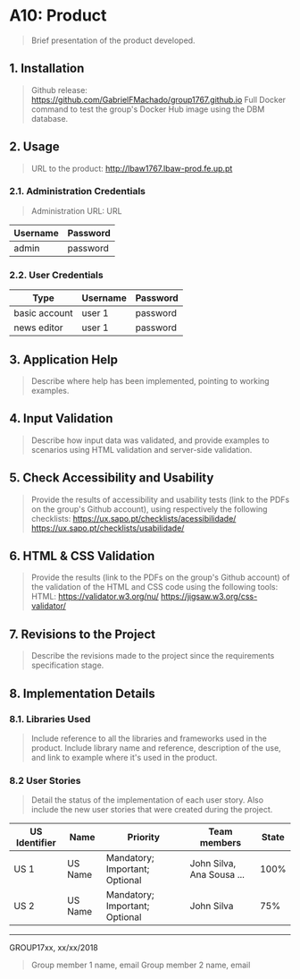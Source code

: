 # A10: Product
 
> Brief presentation of the product developed.
 
## 1. Installation
 
> Github release: https://github.com/GabrielFMachado/group1767.github.io
> Full Docker command to test the group's Docker Hub image using the DBM database.
 
 
## 2. Usage
 
> URL to the product: http://lbaw1767.lbaw-prod.fe.up.pt
 
### 2.1. Administration Credentials
 
> Administration URL: URL
 
| Username | Password |
| -------- | -------- |
| admin    | password |
 
### 2.2. User Credentials
 
| Type          | Username  | Password |
| ------------- | --------- | -------- |
| basic account | user 1    | password |
| news editor   | user 1    | password |
 
 
## 3. Application Help
 
> Describe where help has been implemented, pointing to working examples.
 
 
## 4. Input Validation
 
> Describe how input data was validated, and provide examples to scenarios using HTML validation and server-side validation.
 
 
## 5. Check Accessibility and Usability
 
> Provide the results of accessibility and usability tests (link to the PDFs on the group's Github account), using respectively the following checklists:
> https://ux.sapo.pt/checklists/acessibilidade/
> https://ux.sapo.pt/checklists/usabilidade/
 
 
## 6. HTML & CSS Validation
 
> Provide the results (link to the PDFs on the group's Github account) of the validation of the HTML and CSS code using the following tools:
> HTML: https://validator.w3.org/nu/
> https://jigsaw.w3.org/css-validator/
 
 
## 7. Revisions to the Project
 
> Describe the revisions made to the project since the requirements specification stage.
 
 
## 8. Implementation Details
 
### 8.1. Libraries Used
 
> Include reference to all the libraries and frameworks used in the product.
> Include library name and reference, description of the use, and link to example where it's used in the product.
 
 
### 8.2 User Stories
 
> Detail the status of the implementation of each user story.
> Also include the new user stories that were created during the project.
 
| US Identifier | Name    | Priority                       | Team members               | State  |
| ------------- | ------- | ------------------------------ | -------------------------- | ------ |
| US 1          | US Name | Mandatory; Important; Optional | John Silva, Ana Sousa ...  |  100%  |
| US 2          | US Name | Mandatory; Important; Optional | John Silva                 |   75%  | 
 
 
***
 
GROUP17xx, xx/xx/2018
 
> Group member 1 name, email
> Group member 2 name, email
